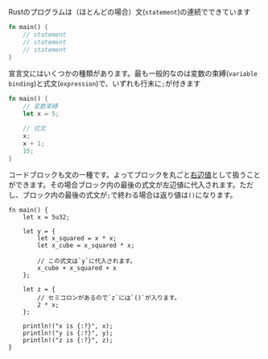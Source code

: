 <!-- A Rust program is (mostly) made up of a series of statements: -->
Rustのプログラムは（ほとんどの場合）文(`statement`)の連続でできています


``` rust
fn main() {
    // statement
    // statement
    // statement
}
```

<!-- There are a few kinds of statements in Rust. The most common two are declaring
a variable binding, and using a `;` with an expression: -->
宣言文にはいくつかの種類があります。最も一般的なのは変数の束縛(`variable binding`)と式文(`expression`)で、いずれも行末に`;`が付きます

``` rust
fn main() {
    // 変数束縛
    let x = 5;

    // 式文
    x;
    x + 1;
    15;
}
```

<!-- Blocks are expressions too, so they can be used as [r-values][rvalue] in
assignments. The last expression in the block will be assigned to the
[l-value][lvalue]. However, if the last expression of the block ends with a
semicolon, the return value will be `()`. -->
コードブロックも文の一種です。よってブロックを丸ごと[右辺値][rvalue]として扱うことができます。その場合ブロック内の最後の式文が左辺値に代入されます。ただし、ブロック内の最後の式文が`;`で終わる場合は返り値は`()`になります。


``` rust,editable
fn main() {
    let x = 5u32;

    let y = {
        let x_squared = x * x;
        let x_cube = x_squared * x;

        // この式文は`y`に代入されます。
        x_cube + x_squared + x
    };

    let z = {
        // セミコロンがあるので`z`には`()`が入ります。
        2 * x;
    };

    println!("x is {:?}", x);
    println!("y is {:?}", y);
    println!("z is {:?}", z);
}

```

[rvalue]: https://en.wikipedia.org/wiki/Value_%28computer_science%29#lrvalue
[lvalue]: https://en.wikipedia.org/wiki/Value_%28computer_science%29#lrvalue
